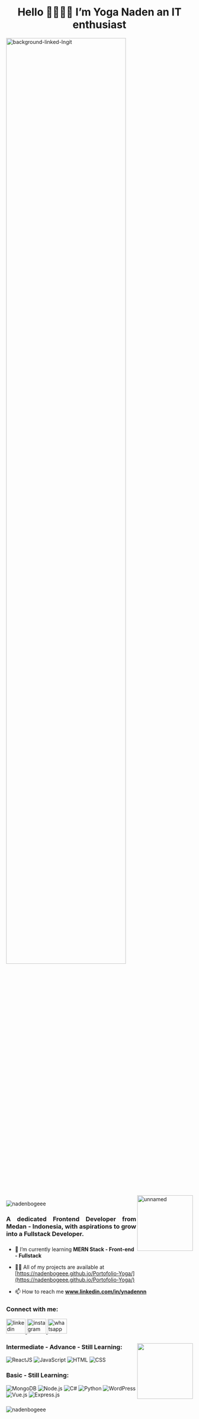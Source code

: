 <h1 align="center">Hello 😶‍🌫️😶‍🌫️ I’m Yoga Naden an IT enthusiast</h1>
<p>
    
<img width="80%" src="https://i.ibb.co.com/s3Fc0z5/background-linked-Ingit.jpg" alt="background-linked-Ingit" border="0">
<img align="right" height="150" src="https://i.ibb.co.com/Qf7LN7Y/unnamed.jpg" alt="unnamed" border="0">
</p>

<p align="left"> <img src="https://komarev.com/ghpvc/?username=nadenbogeee&label=Profile%20views😶‍🌫️😶‍🌫️&color=brightgreen&style=plastic" alt="nadenbogeee" /> </p>
<h3 align="justify">A dedicated Frontend Developer from Medan - Indonesia, with aspirations to grow into a Fullstack Developer.</h3>

###

- 🌱 I’m currently learning **MERN Stack - Front-end - Fullstack**

- 👨‍💻 All of my projects are available at [https://nadenbogeee.github.io/Portofolio-Yoga/](https://nadenbogeee.github.io/Portofolio-Yoga/)

- 📫 How to reach me **www.linkedin.com/in/ynadennn**

<h3 align="left">Connect with me:</h3>
<div align="left">
    <a href="https://www.linkedin.com/in/ynadennn/"> 
    <img src="https://raw.githubusercontent.com/maurodesouza/profile-readme-generator/master/src/assets/icons/social/linkedin/default.svg" width="52" height="40" alt="linkedin logo"  />
    </a>
    <a href="https://www.instagram.com/ynadennn/">
    <img src="https://raw.githubusercontent.com/maurodesouza/profile-readme-generator/master/src/assets/icons/social/instagram/default.svg" width="52" height="40" alt="instagram logo"  />
    </a>
    <a href="https://api.whatsapp.com/send/?phone=6289510437648&text&type=phone_number&app_absent=0">
    <img src="https://raw.githubusercontent.com/maurodesouza/profile-readme-generator/master/src/assets/icons/social/whatsapp/default.svg" width="52" height="40" alt="whatsapp logo"  />
</a>
</div>

###
<img align="right" height="150" src="https://i.imgflip.com/65efzo.gif"  />


###
### Intermediate - Advance - Still Learning:
<p align="left">
  <img src="https://img.shields.io/badge/ReactJS-61DAFB?style=flat-square&logo=react&logoColor=black" alt="ReactJS" />
  <img src="https://img.shields.io/badge/JavaScript-F7DF1E?style=flat-square&logo=javascript&logoColor=black" alt="JavaScript" />
  <img src="https://img.shields.io/badge/HTML-E34F26?style=flat-square&logo=html5&logoColor=white" alt="HTML" />
  <img src="https://img.shields.io/badge/CSS-1572B6?style=flat-square&logo=css3&logoColor=white" alt="CSS" />
</p>

### Basic - Still Learning:
<p align="left">
  <img src="https://img.shields.io/badge/MongoDB-47A248?style=flat-square&logo=mongodb&logoColor=white" alt="MongoDB" />
  <img src="https://img.shields.io/badge/Node.js-339933?style=flat-square&logo=node.js&logoColor=white" alt="Node.js" />
  <img src="https://img.shields.io/badge/C%23-239120?style=flat-square&logo=c-sharp&logoColor=white" alt="C#" />
  <img src="https://img.shields.io/badge/Python-3776AB?style=flat-square&logo=python&logoColor=white" alt="Python" />
  <img src="https://img.shields.io/badge/WordPress-21759B?style=flat-square&logo=wordpress&logoColor=white" alt="WordPress" />
  <img src="https://img.shields.io/badge/Vue.js-4FC08D?style=flat-square&logo=vue.js&logoColor=white" alt="Vue.js" />
  <img src="https://img.shields.io/badge/Express.js-000000?style=flat-square&logo=express&logoColor=white" alt="Express.js" />
</p>

###
<p><img align="center" src="https://github-readme-stats.vercel.app/api/top-langs?username=nadenbogeee&show_icons=true&locale=en&layout=compact" alt="nadenbogeee" /></p>



